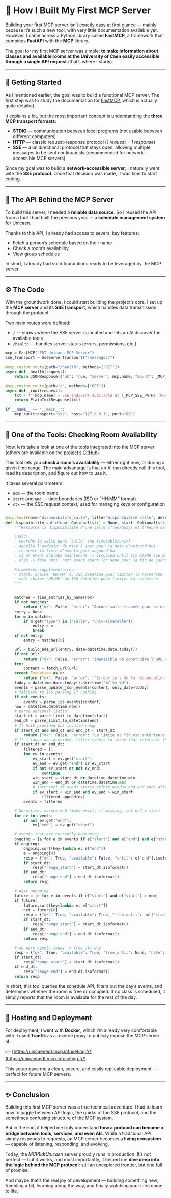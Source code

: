 
# 🧠 How I Built My First MCP Server

Building your first MCP server isn’t exactly easy at first glance — mainly because it’s such a new tool, with very little documentation available yet.
However, I came across a Python library called **FastMCP**, a framework that combines **FastAPI** with the **MCP** library.

The goal for my first MCP server was simple: **to make information about classes and available rooms at the University of Caen easily accessible through a single API request** (that’s where I study).

---

## 🚀 Getting Started

As I mentioned earlier, the goal was to build a functional MCP server.
The first step was to study the documentation for [FastMCP](https://gofastmcp.com/getting-started/quickstart), which is actually quite detailed.

It explains a lot, but the most important concept is understanding the **three MCP transport formats**:

* **STDIO** — communication between local programs (not usable between different computers)
* **HTTP** — classic request-response protocol (*1 request = 1 response*)
* **SSE** — a unidirectional protocol that stays open, allowing multiple messages to be sent continuously (recommended for network-accessible MCP servers)

Since my goal was to build a **network-accessible server**, I naturally went with the **SSE protocol**.
Once that decision was made, it was time to start coding.

---

## 🧩 The API Behind the MCP Server

To build this server, I needed a **reliable data source**.
So I reused the API from a tool I had built the previous year — a **schedule management system** for [Unicaen](https://edt.infuseting.fr).

Thanks to this API, I already had access to several key features:

* Fetch a person’s schedule based on their name
* Check a room’s availability
* View group schedules

In short, I already had solid foundations ready to be leveraged by the MCP server.

---

## ⚙️ The Code

With the groundwork done, I could start building the project’s core.
I set up the **MCP server** and its **SSE transport**, which handles data transmission through the protocol.

Two main routes were defined:

* `/` — shows where the SSE server is located and lets an AI discover the available tools
* `/health` — handles server status (errors, permissions, etc.)

```python
mcp = FastMCP("EDT Unicaen MCP Server")
sse_transport = SseServerTransport("/messages/")

@mcp.custom_route(path="/health", methods=["GET"])
async def _health(request):
    return JSONResponse({"ok": True, "server": mcp.name, "mount": _MCP_MOUNT, "sse_path": _MCP_SSE_PATH})

@mcp.custom_route(path="/", methods=["GET"])
async def _root(request):
    txt = f"{mcp.name} — SSE endpoint available at {_MCP_SSE_PATH} (MCP mount: {_MCP_MOUNT})"
    return PlainTextResponse(txt)

if __name__ == "__main__":
    mcp.run(transport="sse", host="127.0.0.1", port="80")
```

---

## 🧠 One of the Tools: Checking Room Availability

Now, let’s take a look at one of the tools integrated into the MCP server (others are available on the [project’s GitHub](https://github.com/Infuseting/MCPEdtUnicaen)).

This tool lets you **check a room’s availability** — either right now, or during a given time range.
The main advantage is that an AI can directly call this tool, read its description, and figure out how to use it.

It takes several parameters:

* `nom` — the room name
* `start` and `end` — time boundaries (ISO or “HH:MM” format)
* `ctx` — the SSE request context, used for managing keys or configuration


```python

@mcp.tool(name="disponibilite_salle", title="Disponibilité salle", description="Indique si une salle est disponible maintenant et jusqu\u2019\u00e0 quelle heure. Si une heure de debut et/ou de fin est fournie (ex: '08:00' ou ISO), limite la recherche à cette plage horaire. Les réponses incluent les dates/horaires au format ISO complet (ex: 2025-10-25T08:00:00).")
def disponibilite_salle(nom: Optional[str] = None, start: Optional[str] = None, end: Optional[str] = None, ctx: Optional[Context] = None) -> dict:
    """Retourne la disponibilité d'une salle (free/busy) et l'heure de fin si occupée.

    Logic:
    - cherche la salle dans `salle` (ou timetable/univ)
    - appelle l'endpoint de mise à jour pour la date d'aujourd'hui
    - récupère la liste d'events pour aujourd'hui
    - si un event englobe maintenant -> occupied until its DTEND (ou DTSTART if no DTEND)
    - else -> free until next event start (or None pour la fin de journée)

    Paramètres supplémentaires:
    - start: chaîne 'HH:MM' ou ISO datetime pour limiter la recherche
    - end: chaîne 'HH:MM' ou ISO datetime pour limiter la recherche
    """


    matches = find_entries_by_name(nom)
    if not matches:
        return {"ok": False, "error": "Aucune salle trouvée pour ce nom"}
    entry = None
    for m in matches:
        if m.get("type") in ("salle", "univ-timetable"):
            entry = m
            break
    if not entry:
        entry = matches[0]

    url = build_ade_url(entry, date=datetime.date.today())
    if not url:
        return {"ok": False, "error": "Impossible de construire l'URL de mise à jour pour cette salle", "matches": matches}
    try:
        content = fetch_url(url)
    except Exception as e:
        return {"ok": False, "error": f"Erreur lors de la récupération de l'URL: {e}", "url": url}
    today = datetime.date.today().strftime("%Y-%m-%d")
    events = parse_update_json_events(content, only_date=today)
    # fallback to ICS parsing if nothing
    if not events:
        events = parse_ics_events(content)
    now = datetime.datetime.now()
    # parse optional limits
    start_dt = parse_limit_to_datetime(start)
    end_dt = parse_limit_to_datetime(end)
    # If both provided but invalid range
    if start_dt and end_dt and end_dt < start_dt:
        return {"ok": False, "error": "La limite de fin est antérieure à la limite de début"}
    # If a range was provided, filter events to those that intersect the window
    if start_dt or end_dt:
        filtered = []
        for ev in events:
            ev_start = ev.get("start")
            ev_end = ev.get("end") or ev_start
            if not ev_start or not ev_end:
                continue
            win_start = start_dt or datetime.datetime.min
            win_end = end_dt or datetime.datetime.max
            # intersect if event starts before window end and ends after window start
            if ev_start < win_end and ev_end > win_start:
                filtered.append(ev)
        events = filtered

    # Normalize: ensure end times exist; if missing, set end = start
    for ev in events:
        if not ev.get("end"):
            ev["end"] = ev.get("start")

    # events that are currently happening
    ongoing = [e for e in events if e["start"] and e["end"] and e["start"] <= now < e["end"]]
    if ongoing:
        ongoing.sort(key=lambda e: e["end"])
        e = ongoing[0]
        resp = {"ok": True, "available": False, "until": e["end"].isoformat(), "summary": e.get("summary"), "source": url}
        if start_dt:
            resp["range_start"] = start_dt.isoformat()
        if end_dt:
            resp["range_end"] = end_dt.isoformat()
        return resp

    # next upcoming
    future = [e for e in events if e["start"] and e["start"] > now]
    if future:
        future.sort(key=lambda e: e["start"])
        nxt = future[0]
        resp = {"ok": True, "available": True, "free_until": nxt["start"].isoformat(), "next_summary": nxt.get("summary"), "source": url}
        if start_dt:
            resp["range_start"] = start_dt.isoformat()
        if end_dt:
            resp["range_end"] = end_dt.isoformat()
        return resp

    # no more events today -> free all day
    resp = {"ok": True, "available": True, "free_until": None, "note": "Aucun cours r\u00e9pertori\u00e9 pour aujourd\u2019hui", "source": url}
    if start_dt:
        resp["range_start"] = start_dt.isoformat()
    if end_dt:
        resp["range_end"] = end_dt.isoformat()
    return resp


```

In short, this tool queries the schedule API, filters out the day’s events, and determines whether the room is free or occupied.
If no class is scheduled, it simply reports that the room is available for the rest of the day.

---

## 🧱 Hosting and Deployment

For deployment, I went with **Docker**, which I’m already very comfortable with.
I used **Traefik** as a reverse proxy to publicly expose the MCP server at:

👉 [https://unicaenedt.mcp.infuseting.fr/](https://unicaenedt.mcp.infuseting.fr/)

This setup gave me a clean, secure, and easily replicable deployment — perfect for future MCP servers.

---

## ✨ Conclusion

Building this first MCP server was a true technical adventure.
I had to learn how to juggle between API logic, the quirks of the SSE protocol, and the sometimes confusing structure of the MCP system.

But in the end, it helped me truly understand **how a protocol can become a bridge between tools, services, and even AIs**.
While a traditional API simply responds to requests, an MCP server becomes a **living ecosystem** — capable of listening, responding, and evolving.

Today, the *MCPEdtUnicaen* server proudly runs in production.
It’s not perfect — but it works, and most importantly, it helped me **dive deep into the logic behind the MCP protocol**: still an unexplored frontier, but one full of promise.

And maybe that’s the real joy of development —
building something new, fumbling a bit, learning along the way, and finally watching your idea come to life.
